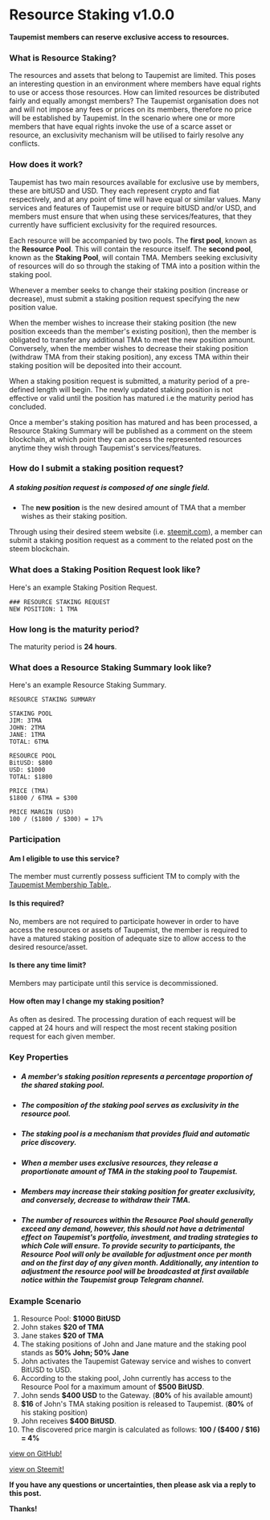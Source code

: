 # Resource Staking v1.0.0
**Taupemist members can reserve exclusive access to resources.**

### What is Resource Staking?
The resources and assets that belong to Taupemist are limited.
This poses an interesting question in an environment where members have equal rights to use or access those resources.
How can limited resources be distributed fairly and equally amongst members?
The Taupemist organisation does not and will not impose any fees or prices on its members, therefore no price will be established by Taupemist.
In the scenario where one or more members that have equal rights invoke the use of a scarce asset or resource, an exclusivity mechanism will be utilised to fairly resolve any conflicts.

### How does it work?
Taupemist has two main resources available for exclusive use by members, these are bitUSD and USD.
They each represent crypto and fiat respectively, and at any point of time will have equal or similar values.
Many services and features of Taupemist use or require bitUSD and/or USD, and members must ensure that when using
these services/features, that they currently have sufficient exclusivity for the required resources.

Each resource will be accompanied by two pools.
The **first pool**, known as the **Resource Pool**. This will contain the resource itself.
The **second pool**, known as the **Staking Pool**, will contain TMA.
Members seeking exclusivity of resources will do so through the staking of TMA into a position within the staking pool.

Whenever a member seeks to change their staking position (increase or decrease), must submit a staking position request specifying the new position value.

When the member wishes to increase their staking position (the new position exceeds than the member's existing position), then the member is obligated to transfer any additional TMA to meet the new position amount. Conversely, when the member wishes to decrease their staking position (withdraw TMA from their staking position), any excess TMA within their staking position will be deposited into their account.

When a staking position request is submitted, a maturity period of a pre-defined length will begin. The newly updated staking position is not effective or valid until the position has matured i.e the maturity period has concluded.

Once a member's staking position has matured and has been processed, a Resource Staking Summary will be published as a comment on the steem blockchain, at which point they can access the represented resources anytime they wish through Taupemist's services/features.

### How do I submit a staking position request?
##### A staking position request is composed of one single field.
- The __new position__ is the new desired amount of TMA that a member wishes as their staking position.

Through using their desired steem website (i.e. [steemit.com](https://www.steemit.com)), a member can submit a staking position request as a comment to the related post on the steem blockchain.

### What does a Staking Position Request look like?
Here's an example Staking Position Request.
```
### RESOURCE STAKING REQUEST
NEW POSITION: 1 TMA
```

### How long is the maturity period?
The maturity period is **24 hours**.

### What does a Resource Staking Summary look like?
Here's an example Resource Staking Summary.
```
RESOURCE STAKING SUMMARY

STAKING POOL
JIM: 3TMA
JOHN: 2TMA
JANE: 1TMA
TOTAL: 6TMA

RESOURCE POOL
BitUSD: $800
USD: $1000
TOTAL: $1800

PRICE (TMA)
$1800 / 6TMA = $300

PRICE MARGIN (USD)
100 / ($1800 / $300) = 17%
```

### Participation
#### Am I eligible to use this service?
The member must currently possess sufficient TM to comply with the [Taupemist Membership Table.](https://github.com/TaupeMist/Taupemist/blob/master/MembershipTable.md).

#### Is this required?
No, members are not required to participate however in order to have access the resources or assets of Taupemist, the member is required to have a matured staking position of adequate size to allow access to the desired resource/asset.

#### Is there any time limit?
Members may participate until this service is decommissioned.

#### How often may I change my staking position?
As often as desired. The processing duration of each request will be capped at 24 hours and will respect the most recent staking position request for each given member. 

### Key Properties

* ##### A member's staking position represents a percentage proportion of the shared staking pool.

* ##### The composition of the staking pool serves as exclusivity in the resource pool.

* ##### The staking pool is a mechanism that provides fluid and automatic price discovery.

* ##### When a member uses exclusive resources, they release a proportionate amount of TMA in the staking pool to Taupemist.

* ##### Members may increase their staking position for greater exclusivity, and conversely, decrease to withdraw their TMA.

* ##### The number of resources within the Resource Pool should generally exceed any demand, however, this should not have a detrimental effect on Taupemist's portfolio, investment, and trading strategies to which Cole will ensure. To provide security to participants, the Resource Pool will only be available for adjustment once per month and on the first day of any given month. Additionally, any intention to adjustment the resource pool will be broadcasted at first available notice within the Taupemist group Telegram channel.

### Example Scenario
1. Resource Pool: **$1000 BitUSD**
2. John stakes **$20 of TMA**
3. Jane stakes **$20 of TMA**
4. The staking positions of John and Jane mature and the staking pool stands as **50% John; 50% Jane**
5. John activates the Taupemist Gateway service and wishes to convert BitUSD to USD.
6. According to the staking pool, John currently has access to the Resource Pool for a maximum amount of **$500 BitUSD**.
7. John sends **$400 USD** to the Gateway. (**80%** of his available amount)
8. **$16** of John's TMA staking position is released to Taupemist. (**80%** of his staking position)
9. John receives **$400 BitUSD**.
10. The discovered price margin is calculated as follows: **100 / ($400 / $16) = 4%**

[view on GitHub!](https://github.com/TaupeMist/TaupeMist/blob/master/ResourceStaking.md)

[view on Steemit!](https://steemit.com/taupemist/@cmorton/resource-staking-v1-0-0)

**If you have any questions or uncertainties, then please ask via a reply to this post.**

**Thanks!**
